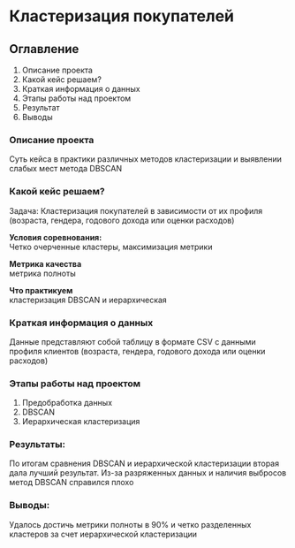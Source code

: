 # Кластеризация покупателей

## Оглавление  
1. Описание проекта
2. Какой кейс решаем? 
3. Краткая информация о данных
4. Этапы работы над проектом
5. Результат  
6. Выводы

### Описание проекта    
  
Суть кейса в практики различных методов кластеризации и выявлении слабых мест метода DBSCAN

### Какой кейс решаем?    
Задача: Кластеризация покупателей в зависимости от их профиля (возраста, гендера, годового дохода или оценки расходов)

**Условия соревнования:**  
Четко очерченные кластеры, максимизация метрики

**Метрика качества**     
метрика полноты

**Что практикуем**     
кластеризация DBSCAN и иерархическая

### Краткая информация о данных
Данные представляют собой таблицу в формате CSV с данными профиля клиентов (возраста, гендера, годового дохода или оценки расходов)

### Этапы работы над проектом  
1. Предобработка данных
2. DBSCAN
3. Иерархическая кластеризация

### Результаты:  

По итогам сравнения DBSCAN и иерархической кластеризации вторая дала лучший результат. Из-за разряженных данных и наличия выбросов метод DBSCAN справился плохо

### Выводы:  
Удалось достичь метрики полноты в 90% и четко разделенных кластеров за счет иерархической кластеризации


